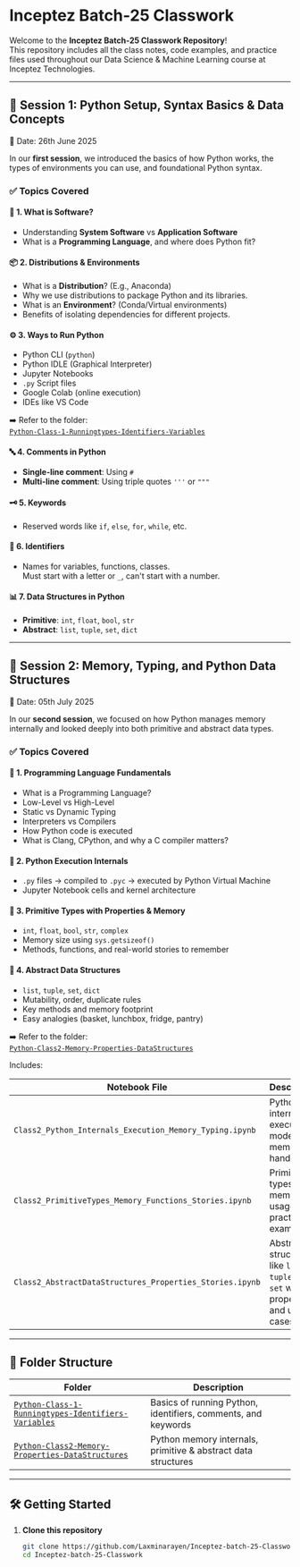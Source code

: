 # Inceptez Batch-25 Classwork

Welcome to the **Inceptez Batch-25 Classwork Repository**!  
This repository includes all the class notes, code examples, and practice files used throughout our Data Science & Machine Learning course at Inceptez Technologies.

---

## 📅 Session 1: Python Setup, Syntax Basics & Data Concepts  
📆 Date: 26th June 2025

In our **first session**, we introduced the basics of how Python works, the types of environments you can use, and foundational Python syntax.

### ✅ Topics Covered

#### 🧠 1. What is Software?
- Understanding **System Software** vs **Application Software**
- What is a **Programming Language**, and where does Python fit?

#### 📦 2. Distributions & Environments
- What is a **Distribution**? (E.g., Anaconda)
- Why we use distributions to package Python and its libraries.
- What is an **Environment**? (Conda/Virtual environments)
- Benefits of isolating dependencies for different projects.

#### ⚙️ 3. Ways to Run Python
- Python CLI (`python`)
- Python IDLE (Graphical Interpreter)
- Jupyter Notebooks
- `.py` Script files
- Google Colab (online execution)
- IDEs like VS Code

➡️ Refer to the folder:  
[`Python-Class-1-Runningtypes-Identifiers-Variables`](./Python-Class-1-Runningtypes-Identifiers-Variables)

#### 🔤 4. Comments in Python
- **Single-line comment**: Using `#`
- **Multi-line comment**: Using triple quotes `'''` or `"""`
  
#### 🗝️ 5. Keywords
- Reserved words like `if`, `else`, `for`, `while`, etc.

#### 🪪 6. Identifiers
- Names for variables, functions, classes.  
  Must start with a letter or `_`, can't start with a number.

#### 📊 7. Data Structures in Python
- **Primitive**: `int`, `float`, `bool`, `str`
- **Abstract**: `list`, `tuple`, `set`, `dict`

---

## 📅 Session 2: Memory, Typing, and Python Data Structures  
📆 Date: 05th July 2025

In our **second session**, we focused on how Python manages memory internally and looked deeply into both primitive and abstract data types.

### ✅ Topics Covered

#### 🧠 1. Programming Language Fundamentals
- What is a Programming Language?
- Low-Level vs High-Level
- Static vs Dynamic Typing
- Interpreters vs Compilers
- How Python code is executed
- What is Clang, CPython, and why a C compiler matters?

#### 🔧 2. Python Execution Internals
- `.py` files → compiled to `.pyc` → executed by Python Virtual Machine
- Jupyter Notebook cells and kernel architecture

#### 🔹 3. Primitive Types with Properties & Memory
- `int`, `float`, `bool`, `str`, `complex`
- Memory size using `sys.getsizeof()`
- Methods, functions, and real-world stories to remember

#### 🔸 4. Abstract Data Structures
- `list`, `tuple`, `set`, `dict`
- Mutability, order, duplicate rules
- Key methods and memory footprint
- Easy analogies (basket, lunchbox, fridge, pantry)

➡️ Refer to the folder:  
[`Python-Class2-Memory-Properties-DataStructures`](./Python-Class2-Memory-Properties-DataStructures)

Includes:

| Notebook File | Description |
|---------------|-------------|
| `Class2_Python_Internals_Execution_Memory_Typing.ipynb` | Python internals, execution model, memory handling |
| `Class2_PrimitiveTypes_Memory_Functions_Stories.ipynb` | Primitive types and memory usage with practical examples |
| `Class2_AbstractDataStructures_Properties_Stories.ipynb` | Abstract structures like `list`, `tuple`, `dict`, `set` with properties and use cases |

---

## 📂 Folder Structure

| Folder | Description |
|--------|-------------|
| [`Python-Class-1-Runningtypes-Identifiers-Variables`](./Python-Class-1-Runningtypes-Identifiers-Variables) | Basics of running Python, identifiers, comments, and keywords |
| [`Python-Class2-Memory-Properties-DataStructures`](./Python-Class2-Memory-Properties-DataStructures) | Python memory internals, primitive & abstract data structures |

---

## 🛠 Getting Started

1. **Clone this repository**
   ```bash
   git clone https://github.com/Laxminarayen/Inceptez-batch-25-Classwork.git
   cd Inceptez-batch-25-Classwork
